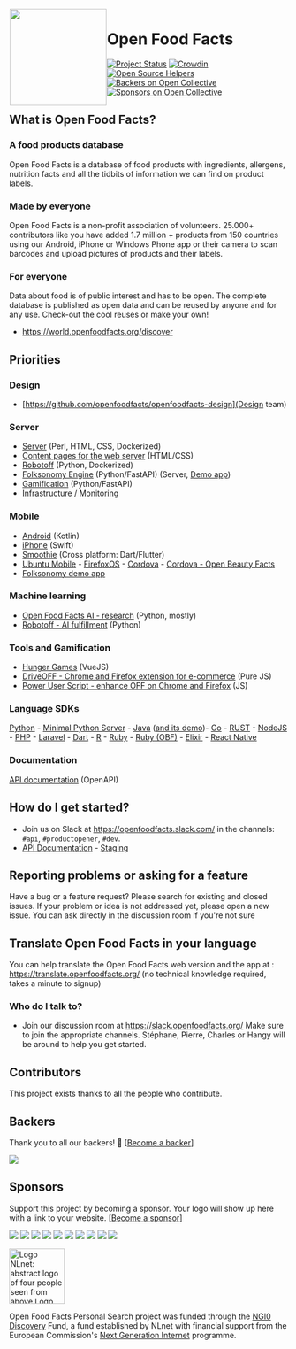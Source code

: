 <img height='175' src="https://static.openfoodfacts.org/images/svg/openfoodfacts-logo-en.svg" align="left" hspace="1" vspace="1">

# Open Food Facts

[![Project Status](http://opensource.box.com/badges/active.svg)](http://opensource.box.com/badges)
[![Crowdin](https://d322cqt584bo4o.cloudfront.net/openfoodfacts/localized.svg)](https://translate.openfoodfacts.org/)
[![Open Source Helpers](https://www.codetriage.com/openfoodfacts/openfoodfacts-server/badges/users.svg)](https://www.codetriage.com/openfoodfacts/openfoodfacts-server)
[![Backers on Open Collective](https://opencollective.com/openfoodfacts-server/backers/badge.svg)](#backers)
[![Sponsors on Open Collective](https://opencollective.com/openfoodfacts-server/sponsors/badge.svg)](#sponsors)


## What is Open Food Facts?

### A food products database

Open Food Facts is a database of food products with ingredients, allergens, nutrition facts and all the tidbits of information we can find on product labels.

### Made by everyone

Open Food Facts is a non-profit association of volunteers.
25.000+ contributors like you have added 1.7 million + products from 150 countries using our Android, iPhone or Windows Phone app or their camera to scan barcodes and upload pictures of products and their labels.

### For everyone

Data about food is of public interest and has to be open. The complete database is published as open data and can be reused by anyone and for any use. Check-out the cool reuses or make your own!

* <https://world.openfoodfacts.org/discover>

## Priorities
### Design
* [https://github.com/openfoodfacts/openfoodfacts-design](Design team)
### Server
* [Server](https://github.com/openfoodfacts/openfoodfacts-server) (Perl, HTML, CSS, Dockerized)
* [Content pages for the web server](https://github.com/openfoodfacts/openfoodfacts-web) (HTML/CSS)
* [Robotoff](https://github.com/openfoodfacts/robotoff) (Python, Dockerized)
* [Folksonomy Engine](https://github.com/openfoodfacts/folksonomy_api) (Python/FastAPI) (Server, [Demo app](https://github.com/openfoodfacts/folksonomy_mobile_experiment))
* [Gamification](https://github.com/openfoodfacts/openfoodfacts-events) (Python/FastAPI)
* [Infrastructure](https://github.com/openfoodfacts/openfoodfacts-infrastructure) / [Monitoring](https://github.com/openfoodfacts/openfoodfacts-monitoring)
### Mobile
* [Android](https://github.com/openfoodfacts/openfoodfacts-androidapp) (Kotlin)
* [iPhone](https://github.com/openfoodfacts/openfoodfacts-ios) (Swift)
* [Smoothie](https://github.com/openfoodfacts/smooth-app) (Cross platform: Dart/Flutter)
* [Ubuntu Mobile](https://github.com/openfoodfacts/openfoodfacts-ubuntu) - [FirefoxOS](https://github.com/openfoodfacts/openfoodfacts-ffos) - [Cordova](https://github.com/openfoodfacts/openfoodfacts-cordova-app) - [Cordova - Open Beauty Facts](https://github.com/openfoodfacts/openbeautyfacts-cordova-app)
* [Folksonomy demo app](https://github.com/openfoodfacts/folksonomy_mobile_experiment)
### Machine learning
* [Open Food Facts AI - research](https://github.com/openfoodfacts/openfoodfacts-ai) (Python, mostly)
* [Robotoff - AI fulfillment](https://github.com/openfoodfacts/robotoff) (Python)
### Tools and Gamification
* [Hunger Games](https://github.com/openfoodfacts/openfoodfacts-hungergames) (VueJS)
* [DriveOFF - Chrome and Firefox extension for e-commerce](https://github.com/openfoodfacts/DriveOFF) (Pure JS)
* [Power User Script - enhance OFF on Chrome and Firefox](https://github.com/openfoodfacts/power-user-script) (JS)
### Language SDKs
[Python](https://github.com/openfoodfacts/openfoodfacts-python) - [Minimal Python Server](https://github.com/openfoodfacts/openfoodfacts-apirestpython) - [Java](https://github.com/openfoodfacts/openfoodfacts-java) ([and its demo](https://github.com/openfoodfacts/openfoodfacts-java-demo))- [Go](https://github.com/openfoodfacts/openfoodfacts-go) - [RUST](https://github.com/openfoodfacts/openfoodfacts-rust) - [NodeJS](https://github.com/openfoodfacts/openfoodfacts-nodejs) - [PHP](https://github.com/openfoodfacts/openfoodfacts-php) - [Laravel](https://github.com/openfoodfacts/openfoodfacts-laravel) - [Dart](https://github.com/openfoodfacts/openfoodfacts-dart) - [R](https://github.com/openfoodfacts/r-dashboard) - [Ruby](https://github.com/openfoodfacts/openfoodfacts-ruby) - [Ruby (OBF)](https://github.com/openfoodfacts/openbeautyfacts-ruby) - [Elixir](https://github.com/openfoodfacts/openfoodfacts-elixir) - [React Native](https://github.com/openfoodfacts/openfoodfacts-react-native)

### Documentation
[API documentation](https://github.com/openfoodfacts/api-documentation) (OpenAPI)
## How do I get started?

* Join us on Slack at <https://openfoodfacts.slack.com/> in the channels: `#api`, `#productopener`, `#dev`.
* [API Documentation](https://openfoodfacts.github.io/api-documentation/) - [Staging](https://github.com/openfoodfacts/api-documentation-staging)

## Reporting problems or asking for a feature

Have a bug or a feature request? Please search for existing and closed issues. If your problem or idea is not addressed yet, please open a new issue. You can ask directly in the discussion room if you're not sure

## Translate Open Food Facts in your language

You can help translate the Open Food Facts web version and the app at :
<https://translate.openfoodfacts.org/> (no technical knowledge required, takes a minute to signup)


### Who do I talk to?

* Join our discussion room at <https://slack.openfoodfacts.org/> Make sure to join the appropriate channels. Stéphane, Pierre, Charles or Hangy will be around to help you get started.

## Contributors

This project exists thanks to all the people who contribute.


## Backers

Thank you to all our backers! 🙏 [[Become a backer](https://opencollective.com/openfoodfacts-server#backer)]

<a href="https://opencollective.com/openfoodfacts-server#backers" target="_blank"><img src="https://opencollective.com/openfoodfacts-server/backers.svg?width=890"></a>


## Sponsors

Support this project by becoming a sponsor. Your logo will show up here with a link to your website. [[Become a sponsor](https://opencollective.com/openfoodfacts-server#sponsor)]

<a href="https://opencollective.com/openfoodfacts-server/sponsor/0/website" target="_blank"><img src="https://opencollective.com/openfoodfacts-server/sponsor/0/avatar.svg"></a>
<a href="https://opencollective.com/openfoodfacts-server/sponsor/1/website" target="_blank"><img src="https://opencollective.com/openfoodfacts-server/sponsor/1/avatar.svg"></a>
<a href="https://opencollective.com/openfoodfacts-server/sponsor/2/website" target="_blank"><img src="https://opencollective.com/openfoodfacts-server/sponsor/2/avatar.svg"></a>
<a href="https://opencollective.com/openfoodfacts-server/sponsor/3/website" target="_blank"><img src="https://opencollective.com/openfoodfacts-server/sponsor/3/avatar.svg"></a>
<a href="https://opencollective.com/openfoodfacts-server/sponsor/4/website" target="_blank"><img src="https://opencollective.com/openfoodfacts-server/sponsor/4/avatar.svg"></a>
<a href="https://opencollective.com/openfoodfacts-server/sponsor/5/website" target="_blank"><img src="https://opencollective.com/openfoodfacts-server/sponsor/5/avatar.svg"></a>
<a href="https://opencollective.com/openfoodfacts-server/sponsor/6/website" target="_blank"><img src="https://opencollective.com/openfoodfacts-server/sponsor/6/avatar.svg"></a>
<a href="https://opencollective.com/openfoodfacts-server/sponsor/7/website" target="_blank"><img src="https://opencollective.com/openfoodfacts-server/sponsor/7/avatar.svg"></a>
<a href="https://opencollective.com/openfoodfacts-server/sponsor/8/website" target="_blank"><img src="https://opencollective.com/openfoodfacts-server/sponsor/8/avatar.svg"></a>
<a href="https://opencollective.com/openfoodfacts-server/sponsor/9/website" target="_blank"><img src="https://opencollective.com/openfoodfacts-server/sponsor/9/avatar.svg"></a>

<a href="https://nlnet.nl/"><img style="height:100px" src="https://static.openfoodfacts.org/images/misc/nlnet_logo.svg" alt="Logo NLnet: abstract logo of four people seen from above Logo NGI Zero: letterlogo shaped like a tag"></a>

Open Food Facts Personal Search project was funded through the <a href="https://nlnet.nl/discovery/">NGI0 Discovery</a> Fund,
a fund established by NLnet with financial support from the European Commission's <a href="https://ngi.eu">Next Generation Internet</a> programme.
